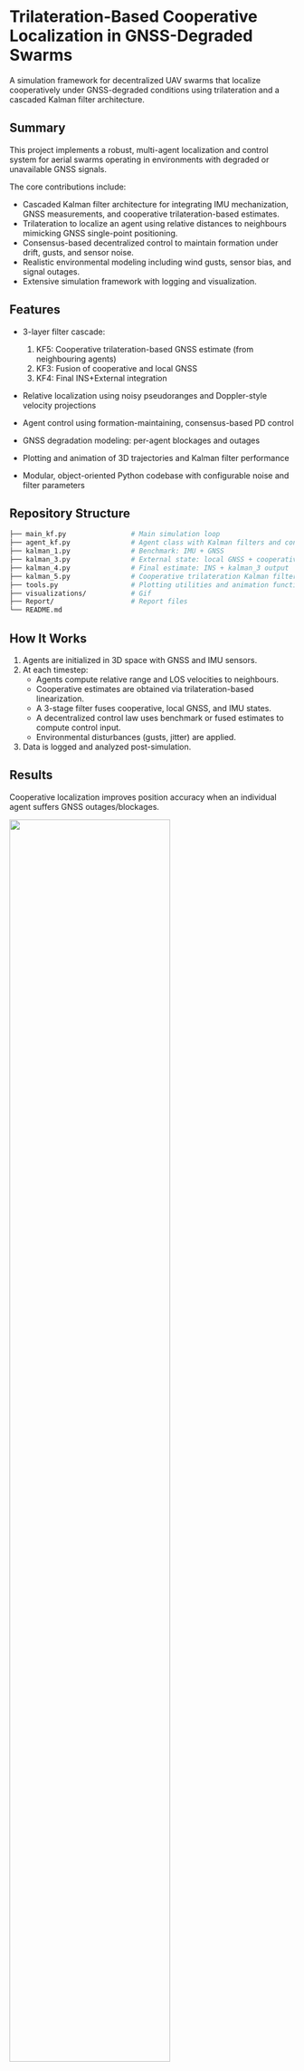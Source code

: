 # Trilateration-Based Cooperative Localization in GNSS-Degraded Swarms

A simulation framework for decentralized UAV swarms that localize cooperatively under GNSS-degraded conditions using trilateration and a cascaded Kalman filter architecture.

## Summary

This project implements a robust, multi-agent localization and control system for aerial swarms operating in environments with degraded or unavailable GNSS signals.

The core contributions include:
- Cascaded Kalman filter architecture for integrating IMU mechanization, GNSS measurements, and cooperative trilateration-based estimates.
- Trilateration to localize an agent using relative distances to neighbours mimicking GNSS single-point positioning.
- Consensus-based decentralized control to maintain formation under drift, gusts, and sensor noise.
- Realistic environmental modeling including wind gusts, sensor bias, and signal outages.
- Extensive simulation framework with logging and visualization.

## Features

- 3-layer filter cascade:
  1. KF5: Cooperative trilateration-based GNSS estimate (from neighbouring agents)
  2. KF3: Fusion of cooperative and local GNSS
  3. KF4: Final INS+External integration

- Relative localization using noisy pseudoranges and Doppler-style velocity projections
- Agent control using formation-maintaining, consensus-based PD control
- GNSS degradation modeling: per-agent blockages and outages
- Plotting and animation of 3D trajectories and Kalman filter performance
- Modular, object-oriented Python codebase with configurable noise and filter parameters

## Repository Structure

```bash
├── main_kf.py                # Main simulation loop
├── agent_kf.py               # Agent class with Kalman filters and control
├── kalman_1.py               # Benchmark: IMU + GNSS
├── kalman_3.py               # External state: local GNSS + cooperative
├── kalman_4.py               # Final estimate: INS + kalman_3 output
├── kalman_5.py               # Cooperative trilateration Kalman filter
├── tools.py                  # Plotting utilities and animation functions
├── visualizations/           # Gif
├── Report/                   # Report files
└── README.md
```

## How It Works

1. Agents are initialized in 3D space with GNSS and IMU sensors.
2. At each timestep:
   - Agents compute relative range and LOS velocities to neighbours.
   - Cooperative estimates are obtained via trilateration-based linearization.
   - A 3-stage filter fuses cooperative, local GNSS, and IMU states.
   - A decentralized control law uses benchmark or fused estimates to compute control input.
   - Environmental disturbances (gusts, jitter) are applied.
3. Data is logged and analyzed post-simulation.

## Results

Cooperative localization improves position accuracy when an individual agent suffers GNSS outages/blockages.

<img src="https://github.com/ericjhkim/cooperative-localization/blob/main/visualizations/anim_20250418_173942.gif" style="width:75%;">

_After an initial convergence period, the position estimates converge and remain stable._

| Network Size (N) | Benchmark Pos. Error | Final Pos. Error | Benchmark Vel. Error | Final Vel. Error |
|------------------|----------------------|------------------|----------------------|------------------|
| 5                | 1.3 m                | 8.1 m            | 0.36 m/s             | 1.2 m/s          |
| 6                | 1.6 m                | 0.82 m           | 0.35 m/s             | 0.91 m/s         |
| 7                | 1.5 m                | 0.82 m           | 0.37 m/s             | 0.86 m/s         |
| 8                | 1.9 m                | 0.78 m           | 0.38 m/s             | 0.92 m/s         |

When a neighbouring agent also undergoes GNSS degradation, the technique improves state estimation when N ≥ 6, as at least 4 satellites are required for an accurate positioning fix. Velocity estimation remains limited due to geometric projection constraints.

## Technical Background

This work is inspired by:
- GNSS single-point positioning linearization
- Kalman filtering for sensor fusion
- Cooperative UWB-based localization
- Decentralized formation control in mobile robotics#   c o o p e r a t i v e - l o c a l i z a t i o n  
 